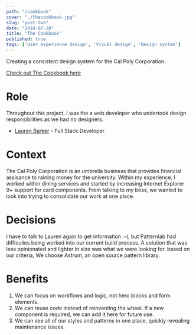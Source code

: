 ```yaml
---
path: "/cookbook"
cover: "./thecookbook.jpg"
slug: "post-two"
date: "2018-07-28"
title: "The Cookbook"
published: true
tags: ['User experience design', 'Visual design', 'Design system']
---
```


Creating a consistent design system for the Cal Poly Corporation.

<!-- end -->

[Check out The Cookbook here](https://www.calpolydining.com/cookbook)

# Role
Throughout this project, I was the a web developer who undertook design responsibilities as we had no designers.

+ [Lauren Barker](https://www.linkedin.com/in/weblbdesigns/) - Full Stack Developer
  
# Context
The Cal Poly Corporation is an umbrella business that provides financial assisance to raining money for the university. Within my experience, I worked within dining services and started by increasing Internet Explorer 9+ support for card components. From talking to my boss, we wanted to look into trying to consolidate our work at one place.


# Decisions
I have to talk to Lauren again to get information :-(, but
Patternlab had difficulies being worked into our current build process. A solution that was less opinionated and lighter in size was what we were looking for. based on our criteria, We choose Astrum, an open source pattern library.

# Benefits 
1. We can focus on workflows and logic, not hero blocks and form elements.
2. We can reuse code instead of reinventing the wheel. If a new component is required, we can add it here for future use.
3. We can see all of our styles and patterns in one place, quickly revealing maintenance issues.
